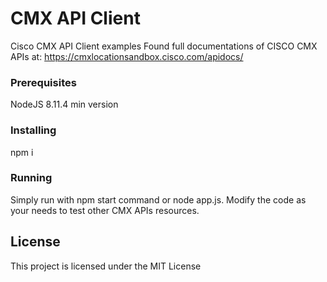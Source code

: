 # CMX API Client

Cisco CMX API Client examples
Found full documentations of CISCO CMX APIs at: https://cmxlocationsandbox.cisco.com/apidocs/

### Prerequisites

NodeJS 8.11.4 min version

### Installing

npm i

### Running

Simply run with npm start command or node app.js. Modify the code as your needs to test other CMX APIs resources.

## License

This project is licensed under the MIT License
